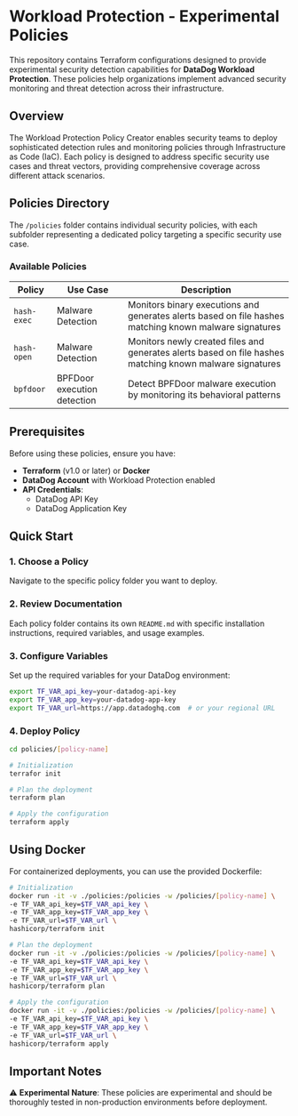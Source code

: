 # Workload Protection - Experimental Policies

This repository contains Terraform configurations designed to provide experimental security detection capabilities for **DataDog Workload Protection**. These policies help organizations implement advanced security monitoring and threat detection across their infrastructure.

## Overview

The Workload Protection Policy Creator enables security teams to deploy sophisticated detection rules and monitoring policies through Infrastructure as Code (IaC). Each policy is designed to address specific security use cases and threat vectors, providing comprehensive coverage across different attack scenarios.

## Policies Directory

The `/policies` folder contains individual security policies, with each subfolder representing a dedicated policy targeting a specific security use case.

### Available Policies

| Policy | Use Case | Description |
|--------|----------|-------------|
| `hash-exec` | Malware Detection | Monitors binary executions and generates alerts based on file hashes matching known malware signatures |
| `hash-open` | Malware Detection | Monitors newly created files and generates alerts based on file hashes matching known malware signatures |
| `bpfdoor` | BPFDoor execution detection | Detect BPFDoor malware execution by monitoring its behavioral patterns |

## Prerequisites

Before using these policies, ensure you have:

- **Terraform** (v1.0 or later) or **Docker**
- **DataDog Account** with Workload Protection enabled
- **API Credentials**:
  - DataDog API Key
  - DataDog Application Key

## Quick Start

### 1. Choose a Policy

Navigate to the specific policy folder you want to deploy.

### 2. Review Documentation

Each policy folder contains its own `README.md` with specific installation instructions, required variables, and usage examples.

### 3. Configure Variables

Set up the required variables for your DataDog environment:

```bash
export TF_VAR_api_key=your-datadog-api-key
export TF_VAR_app_key=your-datadog-app-key
export TF_VAR_url=https://app.datadoghq.com  # or your regional URL
```

### 4. Deploy Policy

```bash
cd policies/[policy-name]

# Initialization
terrafor init

# Plan the deployment
terraform plan

# Apply the configuration
terraform apply
```

## Using Docker

For containerized deployments, you can use the provided Dockerfile:

```bash
# Initialization
docker run -it -v ./policies:/policies -w /policies/[policy-name] \
-e TF_VAR_api_key=$TF_VAR_api_key \
-e TF_VAR_app_key=$TF_VAR_app_key \
-e TF_VAR_url=$TF_VAR_url \
hashicorp/terraform init

# Plan the deployment
docker run -it -v ./policies:/policies -w /policies/[policy-name] \
-e TF_VAR_api_key=$TF_VAR_api_key \
-e TF_VAR_app_key=$TF_VAR_app_key \
-e TF_VAR_url=$TF_VAR_url \
hashicorp/terraform plan

# Apply the configuration
docker run -it -v ./policies:/policies -w /policies/[policy-name] \
-e TF_VAR_api_key=$TF_VAR_api_key \
-e TF_VAR_app_key=$TF_VAR_app_key \
-e TF_VAR_url=$TF_VAR_url \
hashicorp/terraform apply
```

## Important Notes

⚠️ **Experimental Nature**: These policies are experimental and should be thoroughly tested in non-production environments before deployment.
